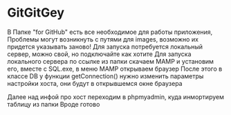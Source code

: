 # GitGitGey
В Папке "for GitHub" есть все необходимое для работы приложения, 
Проблемы могут возникнуть с путями для images, возможно их придется указывать заново!
Для запуска потребуется локальный сервер, можно свой, но подключайте как хотите
Для запуска локального сервера по ссылке из папки скачаем MAMP и установим его, вместе с SQL.exe, в меню MAMP открываем браузер
После этого в классе DB у функции getConnection() нужно изменить параметры настройки хоста, они будут в открывшемся окне браузера

Далее над инфой про хост переходим в phpmyadmin, куда инмортируем таблицу из папки
Вроде готово
